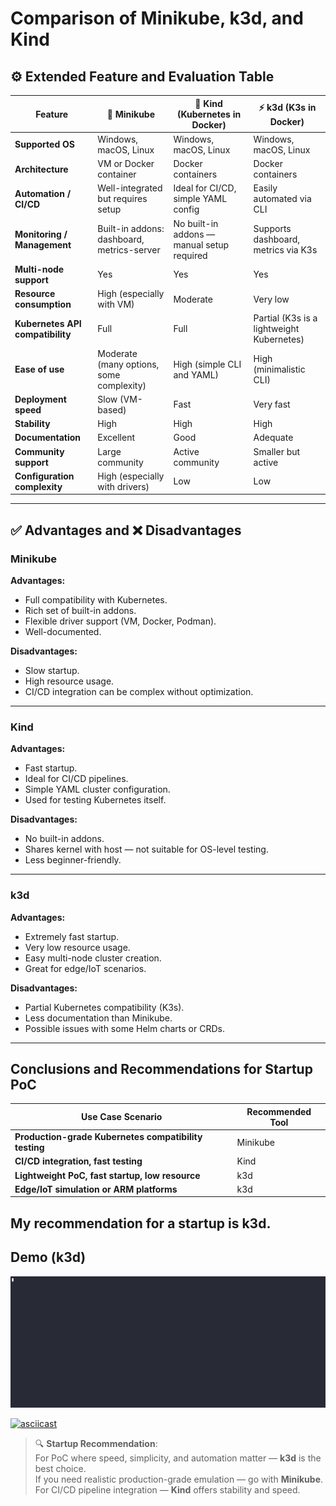 #  Comparison of Minikube, k3d, and Kind

## ⚙️ Extended Feature and Evaluation Table

| Feature                                 | 🐳 Minikube                                   | 🧱 Kind (Kubernetes in Docker)                 | ⚡ k3d (K3s in Docker)                         |
|----------------------------------------|-----------------------------------------------|-----------------------------------------------|-----------------------------------------------|
| **Supported OS**                       | Windows, macOS, Linux                         | Windows, macOS, Linux                         | Windows, macOS, Linux                         |
| **Architecture**                       | VM or Docker container                        | Docker containers                             | Docker containers                             |
| **Automation / CI/CD**                 |  Well-integrated but requires setup           | Ideal for CI/CD, simple YAML config           | Easily automated via CLI                      |
| **Monitoring / Management**            | Built-in addons: dashboard, metrics-server    | No built-in addons — manual setup required    | Supports dashboard, metrics via K3s           |
| **Multi-node support**                 | Yes                                           | Yes                                           | Yes                                           |
| **Resource consumption**               | High (especially with VM)                     | Moderate                                      | Very low                                      |
| **Kubernetes API compatibility**       | Full                                          | Full                                          | Partial (K3s is a lightweight Kubernetes)     |
| **Ease of use**                        | Moderate (many options, some complexity)      | High (simple CLI and YAML)                    | High (minimalistic CLI)                       |
| **Deployment speed**                   | Slow (VM-based)                               | Fast                                          | Very fast                                     |
| **Stability**                          | High                                          | High                                          | High                                          |
| **Documentation**                      | Excellent                                     | Good                                          | Adequate                                      |
| **Community support**                  | Large community                               | Active community                              | Smaller but active                            |
| **Configuration complexity**           | High (especially with drivers)                | Low                                           | Low                                           |

---

## ✅ Advantages and ❌ Disadvantages

###  Minikube

**Advantages:**
- Full compatibility with Kubernetes.
- Rich set of built-in addons.
- Flexible driver support (VM, Docker, Podman).
- Well-documented.

**Disadvantages:**
- Slow startup.
- High resource usage.
- CI/CD integration can be complex without optimization.

---

###  Kind

**Advantages:**
- Fast startup.
- Ideal for CI/CD pipelines.
- Simple YAML cluster configuration.
- Used for testing Kubernetes itself.

**Disadvantages:**
- No built-in addons.
- Shares kernel with host — not suitable for OS-level testing.
- Less beginner-friendly.

---

###  k3d

**Advantages:**
- Extremely fast startup.
- Very low resource usage.
- Easy multi-node cluster creation.
- Great for edge/IoT scenarios.

**Disadvantages:**
- Partial Kubernetes compatibility (K3s).
- Less documentation than Minikube.
- Possible issues with some Helm charts or CRDs.

---

##  Conclusions and Recommendations for Startup PoC

| Use Case Scenario                            | Recommended Tool         |
|---------------------------------------------|--------------------------|
| **Production-grade Kubernetes compatibility testing** | Minikube                 |
| **CI/CD integration, fast testing**          | Kind                     |
| **Lightweight PoC, fast startup, low resource** | k3d                      |
| **Edge/IoT simulation or ARM platforms**     | k3d                      |

## My recommendation for a startup is k3d.

## Demo (k3d)

![AsciiArtify k3d Demo](AsciiArtify_k3d_Demo.gif)

[![asciicast](https://asciinema.org/a/FNHbz50TdSAtX5oibNHRCsy7u.svg)](https://asciinema.org/a/FNHbz50TdSAtX5oibNHRCsy7u)

> 🔍 **Startup Recommendation**:  
> For PoC where speed, simplicity, and automation matter — **k3d** is the best choice.  
> If you need realistic production-grade emulation — go with **Minikube**.  
> For CI/CD pipeline integration — **Kind** offers stability and speed.

